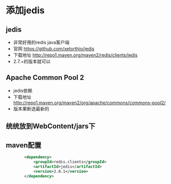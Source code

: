 # 添加jedis

## jedis

* 非常好用的redis java客户端
* 官网 https://github.com/xetorthio/jedis
* 下载地址 http://repo1.maven.org/maven2/redis/clients/jedis
* 2.7.+的版本就可以

## Apache Common Pool 2

* jedis依赖
* 下载地址 http://repo1.maven.org/maven2/org/apache/commons/commons-pool2/
* 版本果断选最新的

## 统统放到WebContent/jars下


## maven配置

```xml
		<dependency>
			<groupId>redis.clients</groupId>
			<artifactId>jedis</artifactId>
			<version>2.8.1</version>
		</dependency>
```
